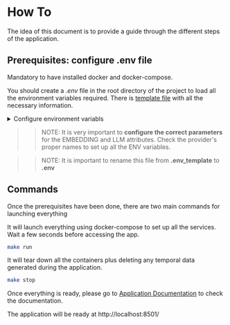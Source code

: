 # How To

The idea of this document is to provide a guide through the different steps of the application.

## Prerequisites: configure .env file

Mandatory to have installed docker and docker-compose.

You should create a *.env* file in the root directory of the project to load all the environment variables required. There is [template file](../.env_template) with all the necessary information.

<details>
  <summary>Configure environment variabls</summary>

- **API_VERSION**: version of the API.
- **APP_NAME**: name of the app.
- **ENVIRONMENT**: environment where the system is located. The idea is that if you change from dev to compose, it will switch from Milvus little to a Milvus standalone instance.
- **BACKEND_HOSTNAME**: hostname of the backend container, this hostname should be the same as that in the [docker-compose](../docker-compose.yml).
- **BACKEND_PORT**: port of the backend container, this port should be the same as that in the [docker-compose](../docker-compose.yml).
- **FRONTEND_PORT**:port of the frontend container, this port should be the same that in the [docker-compose](../docker-compose.yml).
- **DATABASE_HOSTNAME**: hostname of the database container, this hostname should be the same as that in the [docker-compose](../docker-compose.yml).
- **DATABASE_PORT**: port of the database container, this port should be the same as that in the [docker-compose](../docker-compose.yml).
- **DATABASE_DIALECT**: the dialect of the database container, to connect this system.
- **DATABASE_NAME**: name of the database where all the operations are going to be done.
- **DATABASE_USERNAME**: name of the user for the database service.
- **DATABASE_PASSWORD**: name of the password used.
- **EMBEDDING_PROVIDER_MODEL**: embedding provider to use its embedding models, right now it is only available openai.
- **EMBEDDING_MODEL**: embedding model allowed by the provider to be used. For OpenAI check this [list](https://platform.openai.com/docs/guides/embeddings/embedding-models).
- **EMBEDDING_DIMENSION**: embedding dimension that should return the embedding model. Check the model's limitations to see the maximum number allowed.
- **EMBEDDING_KEY**: token key of the provider to be used by the application. Check this [link](https://platform.openai.com/api-keys) to generate the OpenAI key.
- **LLM_PROVIDER_MODEL**: LLM provider to use its llm models, right now it is only available openai and anthropic.
- **LLM_MODEL**: llm model allowed by the provider to be used. Check the list from [OpenAI](https://platform.openai.com/docs/models/o1) and [Anthropic](https://docs.anthropic.com/en/docs/about-claude/models) to select the model.
- **LLM_KEY**: token key of the provider to be used by the application.
- **MILVIS_LITTLE**: name of the Milvus little file used for storing all the vectorial database.
- **MILVUS_HOSTNAME**: hostname of the Milvus container, this hostname should be the same as that in the [docker-compose](../docker-compose.yml).
- **MILVUS_PORT**: port of the Milvus container, this port should be the same as that in the [docker-compose](../docker-compose.yml).


</details>

>> NOTE: It is very important to **configure the correct parameters** for the EMBEDDING and LLM attributes. Check the provider's proper names to set up all the ENV variables.

>> NOTE: It is important to rename this file from **.env_template** to **.env**

## Commands

Once the prerequisites have been done, there are two main commands for launching everything

It will launch everything using docker-compose to set up all the services. Wait a few seconds before accessing the app.

```bash
make run
```

It will tear down all the containers plus deleting any temporal data generated during the application.

```bash
make stop
```

Once everything is ready, please go to [Application Documentation](0101_application.md) to check the documentation.

The application will be ready at http://localhost:8501/